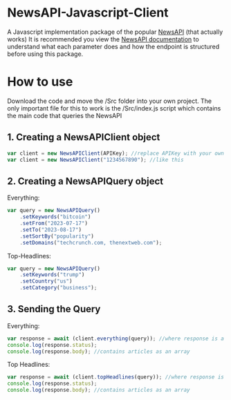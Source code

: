 # NewsAPI-Javascript-Client
A Javascript implementation package of the popular [NewsAPI](https://newsapi.org/) (that actually works)
It is recommended you view the [NewsAPI documentation](https://newsapi.org/docs) to understand what each parameter does and how the endpoint is structured before using this package.

# How to use
Download the code and move the /Src folder into your own project. The only important file for this to work is the /Src/index.js script which contains the main code that queries the NewsAPI

## 1. Creating a NewsAPIClient object
```js
var client = new NewsAPIClient(APIKey); //replace APIKey with your own API key as a string
var client = new NewsAPIClient("1234567890"); //like this
```

## 2. Creating a NewsAPIQuery object
Everything:
```js
var query = new NewsAPIQuery()
    .setKeywords("bitcoin")
    .setFrom("2023-07-17")
    .setTo("2023-08-17")
    .setSortBy("popularity")
    .setDomains("techcrunch.com, thenextweb.com");
```
Top-Headlines:
```js
var query = new NewsAPIQuery()
    .setKeywords("trump")
    .setCountry("us")
    .setCategory("business");
```

## 3. Sending the Query
Everything:
```js
var response = await (client.everything(query)); //where response is a NewsAPIResponse object
console.log(response.status);
console.log(response.body); //contains articles as an array
```
Top Headlines:
```js
var response = await (client.topHeadlines(query)); //where response is a NewsAPIResponse object
console.log(response.status);
console.log(response.body); //contains articles as an array
```